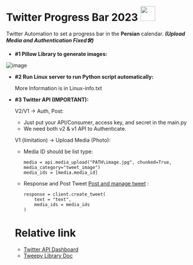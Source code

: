 # Twitter Progress Bar 2023  <img src="https://pbs.twimg.com/profile_images/1683899100922511378/5lY42eHs_bigger.jpg" data-canonical-src="https://pbs.twimg.com/profile_images/1683899100922511378/5lY42eHs_bigger.jpg" width="40" height="40" />

Twitter Automation to set a progress bar in the **Persian** calendar. _**(Upload Media and Authentication Fixed🛠)**_

- **#1 Pillow Library to generate images:**

![image](https://github.com/aboldeveloper/Twitter-ProgressBar/assets/55990386/b8468d63-b4d7-41bc-8b1c-cf2d5f01ca9d)

- **#2 Run Linux server to run Python script automatically:**

  More Information is in Linux-info.txt

- **#3 Twitter API (IMPORTANT):**

  V2/V1 -> Auth, Post:
  - Just put your API/Consumer, access key, and secret in the main.py
  - We need both v2 & v1 API to Authenticate.
  
  V1 (limitation) -> Upload Media (Photo):
  - Media ID should be list type:
        
        media = api.media_upload("PATH\image.jpg", chunked=True, media_category="tweet_image")
        media_ids = [media.media_id]

  - Response and Post Tweet [Post and manage tweet](https://docs.tweepy.org/en/stable/client.html#tweepy.Client.create_tweet) :

        response = client.create_tweet(
            text = "text",
            media_ids = media_ids
        )

  
  # Relative link
  - [Twitter API Dashboard](https://developer.twitter.com/en/portal/dashboard)
  - [Tweepy Library Doc](https://docs.tweepy.org/en/stable/)
  


